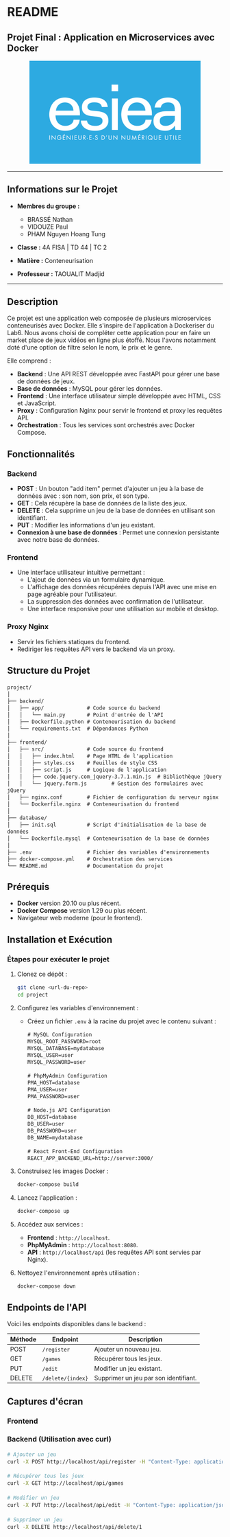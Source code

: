# README

## Projet Final : Application en Microservices avec Docker

<p align="center">
  <img src="assets/Logo-ESIEA.png" alt="ESIEA Logo" width="400" />
</p>

---

## Informations sur le Projet

- **Membres du groupe :**
  - BRASSÉ Nathan
  - VIDOUZE Paul
  - PHAM Nguyen Hoang Tung

- **Classe :** 4A FISA | TD 44 | TC 2  
- **Matière :** Conteneurisation
- **Professeur :** TAOUALIT Madjid

---


## Description
Ce projet est une application web composée de plusieurs microservices conteneurisés avec Docker. Elle s'inspire de l'application à Dockeriser du Lab6. Nous avons choisi de compléter cette application pour en faire un market place de jeux vidéos en ligne plus étoffé. Nous l'avons notamment doté d'une option de filtre selon le nom, le prix et le genre.

Elle comprend :

- **Backend** : Une API REST développée avec FastAPI pour gérer une base de données de jeux.
- **Base de données** : MySQL pour gérer les données.
- **Frontend** : Une interface utilisateur simple développée avec HTML, CSS et JavaScript.
- **Proxy** : Configuration Nginx pour servir le frontend et proxy les requêtes API.
- **Orchestration** : Tous les services sont orchestrés avec Docker Compose.

## Fonctionnalités
### Backend
- **POST** : Un bouton "add item" permet d'ajouter un jeu à la base de données avec : son nom, son prix, et son type.
- **GET** : Cela récupère la base de données de la liste des jeux.
- **DELETE** : Cela supprime un jeu de la base de données en utilisant son identifiant.
- **PUT** : Modifier les informations d'un jeu existant.
- **Connexion à une base de données** : Permet une connexion persistante avec notre base de données.

### Frontend
- Une interface utilisateur intuitive permettant :
  - L'ajout de données via un formulaire dynamique.
  - L'affichage des données récupérées depuis l'API avec une mise en page agréable pour l'utilisateur.
  - La suppression des données avec confirmation de l'utilisateur.
  - Une interface responsive pour une utilisation sur mobile et desktop.

### Proxy Nginx
- Servir les fichiers statiques du frontend.
- Rediriger les requêtes API vers le backend via un proxy.

## Structure du Projet
```plaintext
project/
│
├── backend/
│   ├── app/              # Code source du backend
│   │   └── main.py       # Point d'entrée de l'API
│   ├── Dockerfile.python # Conteneurisation du backend
│   └── requirements.txt  # Dépendances Python
│
├── frontend/
│   ├── src/              # Code source du frontend
│   │   ├── index.html    # Page HTML de l'application
│   │   ├── styles.css    # Feuilles de style CSS
│   │   ├── script.js     # Logique de l'application
│   │   ├── code.jquery.com_jquery-3.7.1.min.js  # Bibliothèque jQuery
│   │   └── jquery.form.js        # Gestion des formulaires avec jQuery
│   ├── nginx.conf        # Fichier de configuration du serveur nginx
│   └── Dockerfile.nginx  # Conteneurisation du frontend
│
├── database/
│   ├── init.sql          # Script d'initialisation de la base de données
│   └── Dockerfile.mysql  # Conteneurisation de la base de données
│
├── .env                  # Fichier des variables d'environnements
├── docker-compose.yml    # Orchestration des services
└── README.md             # Documentation du projet
```

## Prérequis
- **Docker** version 20.10 ou plus récent.
- **Docker Compose** version 1.29 ou plus récent.
- Navigateur web moderne (pour le frontend).

## Installation et Exécution
### Étapes pour exécuter le projet
1. Clonez ce dépôt :
   ```bash
   git clone <url-du-repo>
   cd project
   ```

2. Configurez les variables d'environnement :
   - Créez un fichier `.env` à la racine du projet avec le contenu suivant :
     ```env
     # MySQL Configuration
     MYSQL_ROOT_PASSWORD=root
     MYSQL_DATABASE=mydatabase
     MYSQL_USER=user
     MYSQL_PASSWORD=user

     # PhpMyAdmin Configuration
     PMA_HOST=database
     PMA_USER=user
     PMA_PASSWORD=user

     # Node.js API Configuration
     DB_HOST=database
     DB_USER=user
     DB_PASSWORD=user
     DB_NAME=mydatabase

     # React Front-End Configuration
     REACT_APP_BACKEND_URL=http://server:3000/
     ```

3. Construisez les images Docker :
   ```bash
   docker-compose build
   ```

4. Lancez l'application :
   ```bash
   docker-compose up
   ```

5. Accédez aux services :
   - **Frontend** : `http://localhost`.
   - **PhpMyAdmin** : `http://localhost:8080`.
   - **API** : `http://localhost/api` (les requêtes API sont servies par Nginx).

6. Nettoyez l'environnement après utilisation :
   ```bash
   docker-compose down
   ```

## Endpoints de l'API
Voici les endpoints disponibles dans le backend :

| Méthode | Endpoint          | Description                        |
|---------|-------------------|------------------------------------|
| POST    | `/register`       | Ajouter un nouveau jeu.            |
| GET     | `/games`          | Récupérer tous les jeux.           |
| PUT     | `/edit`           | Modifier un jeu existant.          |
| DELETE  | `/delete/{index}` | Supprimer un jeu par son identifiant.|

## Captures d'écran
### Frontend

### Backend (Utilisation avec curl)
```bash
# Ajouter un jeu
curl -X POST http://localhost/api/register -H "Content-Type: application/json" -d '{"name": "Chess", "cost": 20.5, "category": "Board Game"}'

# Récupérer tous les jeux
curl -X GET http://localhost/api/games

# Modifier un jeu
curl -X PUT http://localhost/api/edit -H "Content-Type: application/json" -d '{"id": 1, "name": "Checkers", "cost": 15.0, "category": "Board Game"}'

# Supprimer un jeu
curl -X DELETE http://localhost/api/delete/1
```
